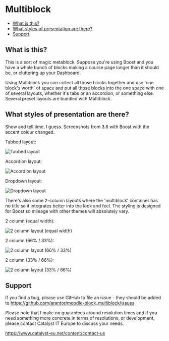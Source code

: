 Multiblock
==========

* [What is this?](#what-is-this)
* [What styles of presentation are there?](#what-styles-of-presentation-are-there)
* [Support](#support)

What is this?
-------------

This is a sort of magic metablock. Suppose you're using Boost and you have a
whole bunch of blocks making a course page longer than it should be, or
cluttering up your Dashboard.

Using Multiblock you can collect all those blocks together and use 'one block's
worth' of space and put all those blocks into the one space with one of several
layouts, whether it's tabs or an accordion, or something else. Several preset
layouts are bundled with Multiblock.


What styles of presentation are there?
--------------------------------------

Show and tell time, I guess. Screenshots from 3.6 with Boost with the accent
colour changed.


Tabbed layout:

![Tabbed layout](https://github.com/arantor/moodle-block_multiblock/pix/tabbed-list.png?raw=true)

Accordion layout:

![Accordion layout](https://github.com/arantor/moodle-block_multiblock/pix/accordion.png?raw=true)

Dropdown layout:

![Dropdown layout](https://github.com/arantor/moodle-block_multiblock/pix/dropdown.png?raw=true)


There's also some 2-column layouts where the 'multiblock' container has no
title so it integrates better into the look and feel. The styling is designed
for Boost so mileage with other themes will absolutely vary.

2 column (equal width):

![2 column layout (equal width)](https://github.com/arantor/moodle-block_multiblock/pix/columns-2-equal.png?raw=true)

2 column (66% / 33%):

![2 column layout (66% / 33%)](https://github.com/arantor/moodle-block_multiblock/pix/columns-2-66-33.png?raw=true)

2 column (33% / 66%):

![2 column layout (33% / 66%)](https://github.com/arantor/moodle-block_multiblock/pix/columns-2-33-66.png?raw=true)


Support
-------

If you find a bug, please use GitHub to file an issue - they should be added to
https://github.com/arantor/moodle-block_multiblock/issues

Please note that I make no guarantees around resolution times and if you need
something more concrete in terms of resolutions, or development, please
contact Catalyst IT Europe to discuss your needs.

https://www.catalyst-eu.net/content/contact-us

